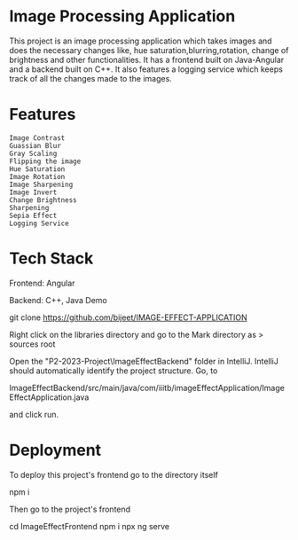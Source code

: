 # Image Processing Application

This project is an image processing application which takes images and does the necessary changes like, hue saturation,blurring,rotation, change of brightness and other functionalities. It has a frontend built on Java-Angular and a backend built on C++. It also features a logging service which keeps track of all the changes made to the images.
 # Features

    Image Contrast
    Guassian Blur
    Gray Scaling
    Flipping the image
    Hue Saturation
    Image Rotation
    Image Sharpening
    Image Invert
    Change Brightness
    Sharpening
    Sepia Effect
    Logging Service


# Tech Stack

Frontend: Angular

Backend: C++, Java
Demo

  git clone https://github.com/bijeet/IMAGE-EFFECT-APPLICATION

Right click on the libraries directory and go to the Mark directory as > sources root

Open the "P2-2023-Project\ImageEffectBackend" folder in IntelliJ. IntelliJ should automatically identify the project structure. Go, to

ImageEffectBackend/src/main/java/com/iiitb/imageEffectApplication/ImageEffectApplication.java

and click run.
# Deployment

To deploy this project's frontend go to the directory itself

  npm i

Then go to the project's frontend

  cd ImageEffectFrontend
  npm i
  npx ng serve
